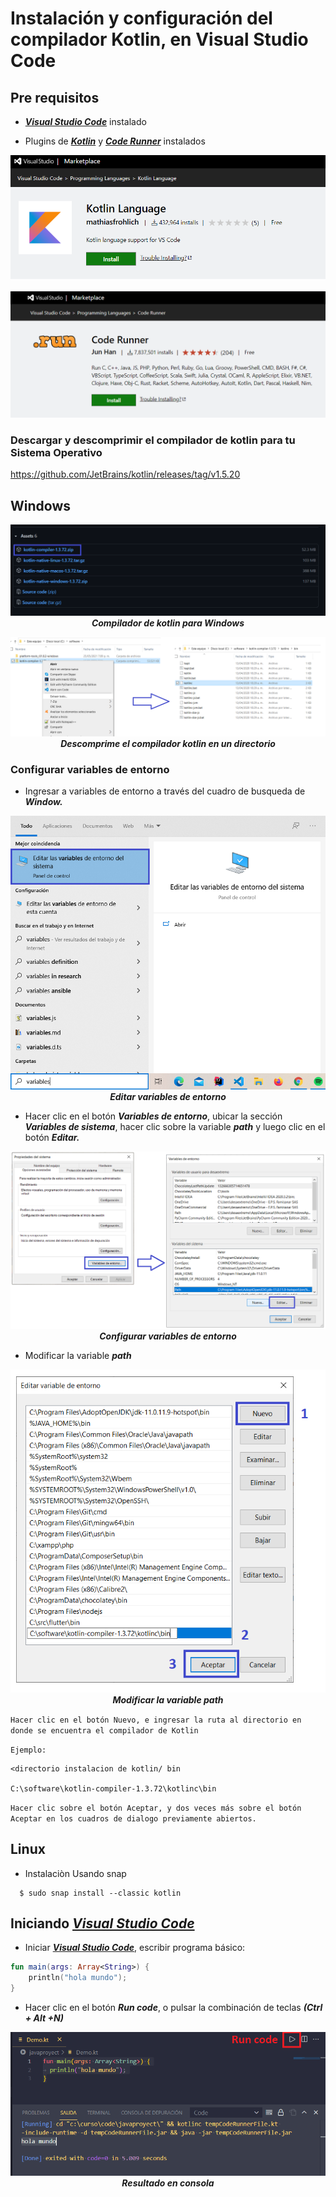 # Instalación y configuración del compilador Kotlin, en Visual Studio Code

## Pre requisitos

* <strong><em><a href="https://code.visualstudio.com/Download" target="_blank">Visual Studio Code</a></em></strong> instalado

* Plugins de <strong><em><a href="https://marketplace.visualstudio.com/items?itemName=mathiasfrohlich.Kotlin" target="_blank">Kotlin</a></em></strong> y <strong><em><a href="https://marketplace.visualstudio.com/items?itemName=formulahendry.code-runner" target="_blank">Code Runner</a></em></strong> instalados

<p align="center">
	<a href="https://marketplace.visualstudio.com/items?itemName=mathiasfrohlich.Kotlin" target="_blank">
	<img src="images/kt5.png">
	</a>
</p>

<p align="center">
<a href="https://marketplace.visualstudio.com/items?itemName=formulahendry.code-runner" target="_blank">
	<img src="images/kt6.png">
	</a>
</p>


### Descargar y descomprimir el compilador de kotlin para tu Sistema Operativo
https://github.com/JetBrains/kotlin/releases/tag/v1.5.20

## Windows

<p align="center">
	<img src="images/kt1.png">
	<strong><em>Compilador de kotlin para Windows</em></strong>
</p>
  
<p align="center">
	<img src="images/kt2.png">
	<strong><em>Descomprime el compilador kotlin en un directorio</em></strong>
</p>

### Configurar variables de entorno

* Ingresar a variables de entorno a través del cuadro de busqueda de <strong><em>Window.</em></strong>


<p align="center">
	<img src="images/kt7.png">
	<strong><em>Editar variables de entorno</em></strong>
</p>

* Hacer clic en el botón <strong><em>Variables de entorno</em></strong>, ubicar la sección <strong><em>Variables de sistema</em></strong>, hacer clic sobre la variable <strong><em>path</em></strong> y luego clic en el botón <strong><em>Editar.</em></strong>

<p align="center">
	<img src="images/kt3.png">
	<strong><em>Configurar variables de entorno</em></strong>
</p>

* Modificar la variable <strong><em>path</em></strong>

<p align="center">
	<img src="images/kt4.png">
	<strong><em>Modificar la variable path</em></strong>
</p>

`Hacer clic en el botón Nuevo, e ingresar la ruta al directorio en donde se encuentra el compilador de Kotlin`
 
`Ejemplo:`
 ```shell
 <directorio instalacion de kotlin/ bin
 
 C:\software\kotlin-compiler-1.3.72\kotlinc\bin
 ```

`Hacer clic sobre el botón Aceptar, y dos veces más sobre el botón Aceptar en los cuadros de dialogo previamente abiertos.`
	

## Linux

* Instalaciòn Usando snap

```shell
  $ sudo snap install --classic kotlin
```

## Iniciando  <strong><em><a href="https://code.visualstudio.com/Download" target="_blank">Visual Studio Code</a></em></strong>
	
* Iniciar <strong><em><a href="https://code.visualstudio.com/Download" target="_blank">Visual Studio Code</a></em></strong>, escribir programa básico:

``` kotlin
fun main(args: Array<String>) {
	println("hola mundo");
}
```
	
* Hacer clic en el botón <strong><em>Run code</em></strong>, o pulsar la combinación de teclas <strong><em>(Ctrl + Alt +N)</em></strong>
  
	
<p align="center">
	<img src="images/kt8.png">
	<strong><em>Resultado en consola</em></strong>
</p>	
